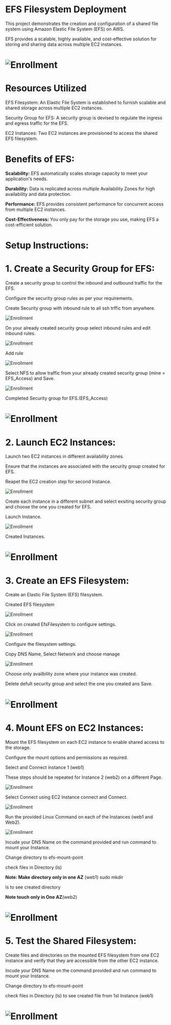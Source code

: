 # EFS Filesystem Deployment

  This project demonstrates the creation and configuration of a shared file system using Amazon Elastic File System (EFS) on AWS. 

  EFS provides a scalable, highly available, and cost-effective solution for storing and sharing data across multiple EC2 instances.

# ![Enrollment](Images/efs.png)

# Resources Utilized

  EFS Filesystem: An Elastic File System is established to furnish scalable and shared storage across multiple EC2 instances.

  Security Group for EFS: A security group is devised to regulate the ingress and egress traffic for the EFS.

  EC2 Instances: Two EC2 instances are provisioned to access the shared EFS filesystem.

# Benefits of EFS:

  **Scalability:** EFS automatically scales storage capacity to meet your application's needs.

  **Durability:** Data is replicated across multiple Availability Zones for high availability and data protection.

  **Performance:** EFS provides consistent performance for concurrent access from multiple EC2 instances.

  **Cost-Effectiveness:** You only pay for the storage you use, making EFS a cost-efficient solution.


# Setup Instructions:

# 1. Create a Security Group for EFS:

  Create a security group to control the inbound and outbound traffic for the EFS. 

  Configure the security group rules as per your requirements.
  
  Create Security group with inbound rule to all ssh trffic from anywhere.
  
  ![Enrollment](Images/sg1.png)

  On your already created security group select inbound rules and edit inbound rules.
  
  ![Enrollment](Images/sg2.png)

  Add rule
  
  ![Enrollment](Images/sg3.png)

  Select NFS to allow traffic from your already created security group (mine = EFS_Access) and Save.
  
  ![Enrollment](Images/sg4.png)

  Completed Security group for EFS.(EFS_Access)
  
  # ![Enrollment](Images/sg5.png)

# 2. Launch EC2 Instances:

  Launch two EC2 instances in different availability zones.

  Ensure that the instances are associated with the security group created for EFS.

  Reapet the EC2 creation step for second Instance.
  
   ![Enrollment](Images/ec2.png)

  Create each instance in a different subnet and select exsiting security group and choose the one you created for EFS. 
  
  Launch Instance.
  
  ![Enrollment](Images/ec2.1.png)

  Created Instances.
  
  # ![Enrollment](Images/ec2.2.png)

# 3. Create an EFS Filesystem:

  Create an Elastic File System (EFS) filesystem. 

   Created EFS filesystem 
   
  ![Enrollment](Images/efs1.png)

  Click on created EfsFilesystem to configure settings.
  
  ![Enrollment](Images/efs2.png)

  Configure the filesystem settings.

  Copy DNS Name, Select Network and choose manage

  ![Enrollment](Images/efs3.png)

  Choose only availbility zone where your instance was created. 
  
  Delete defult security group and select the one you created ans Save.
  # ![Enrollment](Images/efs4.png)

# 4. Mount EFS on EC2 Instances:

  Mount the EFS filesystem on each EC2 instance to enable shared access to the storage. 
  
  Configure the mount options and permissions as required.
  
  Select and Connect instance 1 (web1)

  These steps should be repeated for Instance 2 (web2) on a different Page.
  
  ![Enrollment](Images/mount1.png)

  Select Connect using EC2 Instance connect and Connect.
  
  ![Enrollment](Images/mount2.png)

  Run the provided Linux Command on each of the Instances (web1 and Web2). 
  
  ![Enrollment](Images/Mount3.png)

  Incude your DNS Name on the command provided and run command to mount your Instance.

  Change directory to efs-mount-point

  check files in Directory (ls)

  **Note: Make directory only in one AZ** (web1)
  sudo mkdir <filename>
  
  ls to see created directory

  **Note touch <filename> only in One AZ**(web2)

  # ![Enrollment](Images/mount4.png)
 

# 5. Test the Shared Filesystem:

  Create files and directories on the mounted EFS filesystem from one EC2 instance and verify that they are accessible from the other EC2 instance. 

  Incude your DNS Name on the command provided and run command to mount your Instance.

  Change directory to efs-mount-point

  check files in Directory (ls) to see created file from 1st Instance (web1)
  
  # ![Enrollment](Images/Mount5.png)

